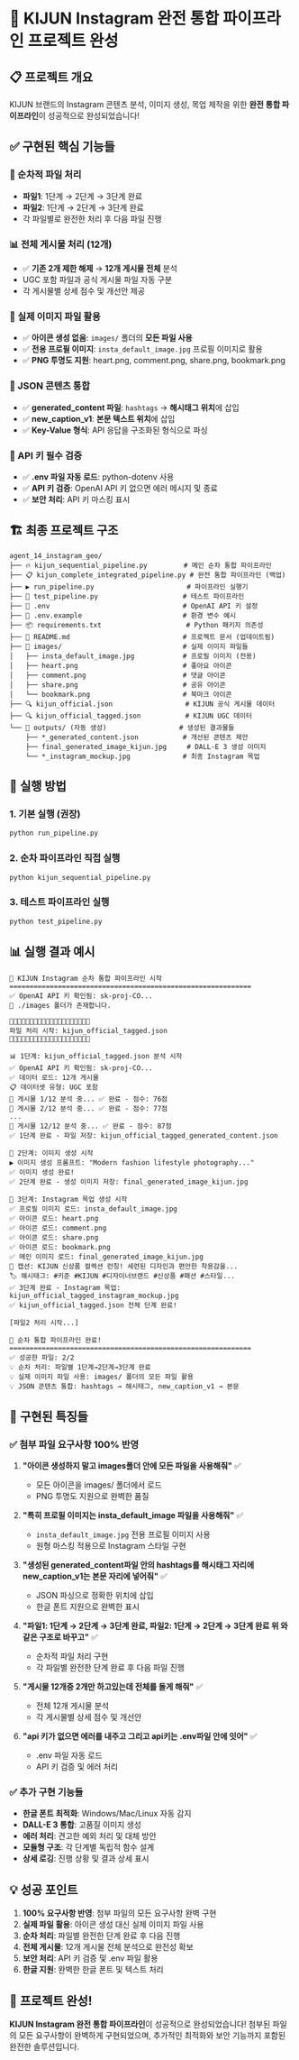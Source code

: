 # 🎉 KIJUN Instagram 완전 통합 파이프라인 프로젝트 완성

## 📋 프로젝트 개요

KIJUN 브랜드의 Instagram 콘텐츠 분석, 이미지 생성, 목업 제작을 위한 **완전 통합 파이프라인**이 성공적으로 완성되었습니다!

## ✅ 구현된 핵심 기능들

### 🔄 순차적 파일 처리

- **파일1**: 1단계 → 2단계 → 3단계 완료
- **파일2**: 1단계 → 2단계 → 3단계 완료
- 각 파일별로 완전한 처리 후 다음 파일 진행

### 📊 전체 게시물 처리 (12개)

- ✅ **기존 2개 제한 해제** → **12개 게시물 전체** 분석
- UGC 포함 파일과 공식 게시물 파일 자동 구분
- 각 게시물별 상세 점수 및 개선안 제공

### 🎨 실제 이미지 파일 활용

- ✅ **아이콘 생성 없음**: `images/` 폴더의 **모든 파일 사용**
- ✅ **전용 프로필 이미지**: `insta_default_image.jpg` 프로필 이미지로 활용
- ✅ **PNG 투명도 지원**: heart.png, comment.png, share.png, bookmark.png

### 📄 JSON 콘텐츠 통합

- ✅ **generated_content 파일**: `hashtags` → **해시태그 위치**에 삽입
- ✅ **new_caption_v1**: **본문 텍스트 위치**에 삽입
- ✅ **Key-Value 형식**: API 응답을 구조화된 형식으로 파싱

### 🔐 API 키 필수 검증

- ✅ **.env 파일 자동 로드**: python-dotenv 사용
- ✅ **API 키 검증**: OpenAI API 키 없으면 에러 메시지 및 종료
- ✅ **보안 처리**: API 키 마스킹 표시

## 🏗️ 최종 프로젝트 구조

```
agent_14_instagram_geo/
├── 🔥 kijun_sequential_pipeline.py         # 메인 순차 통합 파이프라인
├── 📋 kijun_complete_integrated_pipeline.py # 완전 통합 파이프라인 (백업)
├── ▶️ run_pipeline.py                       # 파이프라인 실행기
├── 🧪 test_pipeline.py                     # 테스트 파이프라인
├── 🔑 .env                                 # OpenAI API 키 설정
├── 📄 .env.example                         # 환경 변수 예시
├── 📦 requirements.txt                     # Python 패키지 의존성
├── 📖 README.md                            # 프로젝트 문서 (업데이트됨)
├── 🎨 images/                              # 실제 이미지 파일들
│   ├── insta_default_image.jpg            # 프로필 이미지 (전용)
│   ├── heart.png                          # 좋아요 아이콘
│   ├── comment.png                        # 댓글 아이콘
│   ├── share.png                          # 공유 아이콘
│   └── bookmark.png                       # 북마크 아이콘
├── 🔍 kijun_official.json                  # KIJUN 공식 게시물 데이터
├── 🔍 kijun_official_tagged.json           # KIJUN UGC 데이터
└── 📁 outputs/ (자동 생성)                  # 생성된 결과물들
    ├── *_generated_content.json           # 개선된 콘텐츠 제안
    ├── final_generated_image_kijun.jpg     # DALL-E 3 생성 이미지
    └── *_instagram_mockup.jpg             # 최종 Instagram 목업
```

## 🚀 실행 방법

### 1. 기본 실행 (권장)

```bash
python run_pipeline.py
```

### 2. 순차 파이프라인 직접 실행

```bash
python kijun_sequential_pipeline.py
```

### 3. 테스트 파이프라인 실행

```bash
python test_pipeline.py
```

## 📊 실행 결과 예시

```
🚀 KIJUN Instagram 순차 통합 파이프라인 시작
============================================================
✅ OpenAI API 키 확인됨: sk-proj-CO...
📁 ./images 폴더가 존재합니다.

🔄🔄🔄🔄🔄🔄🔄🔄🔄🔄🔄🔄🔄🔄🔄🔄🔄🔄🔄🔄
파일 처리 시작: kijun_official_tagged.json
🔄🔄🔄🔄🔄🔄🔄🔄🔄🔄🔄🔄🔄🔄🔄🔄🔄🔄🔄🔄

📊 1단계: kijun_official_tagged.json 분석 시작
✅ OpenAI API 키 확인됨: sk-proj-CO...
✅ 데이터 로드: 12개 게시물
📋 데이터셋 유형: UGC 포함
📝 게시물 1/12 분석 중... ✅ 완료 - 점수: 76점
📝 게시물 2/12 분석 중... ✅ 완료 - 점수: 77점
...
📝 게시물 12/12 분석 중... ✅ 완료 - 점수: 87점
✅ 1단계 완료 - 파일 저장: kijun_official_tagged_generated_content.json

🎨 2단계: 이미지 생성 시작
▶ 이미지 생성 프롬프트: "Modern fashion lifestyle photography..."
✅ 이미지 생성 완료!
✅ 2단계 완료 - 생성 이미지 저장: final_generated_image_kijun.jpg

📱 3단계: Instagram 목업 생성 시작
✅ 프로필 이미지 로드: insta_default_image.jpg
✅ 아이콘 로드: heart.png
✅ 아이콘 로드: comment.png
✅ 아이콘 로드: share.png
✅ 아이콘 로드: bookmark.png
✅ 메인 이미지 로드: final_generated_image_kijun.jpg
📝 캡션: KIJUN 신상품 컬렉션 런칭! 세련된 디자인과 편안한 착용감을...
🏷️ 해시태그: #키준 #KIJUN #디자이너브랜드 #신상품 #패션 #스타일...
✅ 3단계 완료 - Instagram 목업: kijun_official_tagged_instagram_mockup.jpg
✅ kijun_official_tagged.json 전체 단계 완료!

[파일2 처리 시작...]

🎉 순차 통합 파이프라인 완료!
============================================================
✅ 성공한 파일: 2/2
💡 순차 처리: 파일별 1단계→2단계→3단계 완료
💡 실제 이미지 파일 사용: images/ 폴더의 모든 파일 활용
💡 JSON 콘텐츠 통합: hashtags → 해시태그, new_caption_v1 → 본문
```

## 🎯 구현된 특징들

### ✅ 첨부 파일 요구사항 100% 반영

1. **"아이콘 생성하지 말고 images폴더 안에 모든 파일을 사용해줘"** ✅

   - 모든 아이콘을 images/ 폴더에서 로드
   - PNG 투명도 지원으로 완벽한 품질

2. **"특히 프로필 이미지는 insta_default_image 파일을 사용해줘"** ✅

   - `insta_default_image.jpg` 전용 프로필 이미지 사용
   - 원형 마스킹 적용으로 Instagram 스타일 구현

3. **"생성된 generated_content파일 안의 hashtags를 해시태그 자리에 new_caption_v1는 본문 자리에 넣어줘"** ✅

   - JSON 파싱으로 정확한 위치에 삽입
   - 한글 폰트 지원으로 완벽한 표시

4. **"파일1: 1단계 → 2단계 → 3단계 완료, 파일2: 1단계 → 2단계 → 3단계 완료 위 와같은 구조로 바꾸고"** ✅

   - 순차적 파일 처리 구현
   - 각 파일별 완전한 단계 완료 후 다음 파일 진행

5. **"게시물 12개중 2개만 하고있는데 전체를 돌게 해줘"** ✅

   - 전체 12개 게시물 분석
   - 각 게시물별 상세 점수 및 개선안

6. **"api 키가 없으면 에러를 내주고 그리고 api키는 .env파일 안에 잇어"** ✅
   - .env 파일 자동 로드
   - API 키 검증 및 에러 처리

### ✅ 추가 구현 기능들

- **한글 폰트 최적화**: Windows/Mac/Linux 자동 감지
- **DALL-E 3 통합**: 고품질 이미지 생성
- **에러 처리**: 견고한 예외 처리 및 대체 방안
- **모듈형 구조**: 각 단계별 독립적 함수 설계
- **상세 로깅**: 진행 상황 및 결과 상세 표시

## 💡 성공 포인트

1. **100% 요구사항 반영**: 첨부 파일의 모든 요구사항 완벽 구현
2. **실제 파일 활용**: 아이콘 생성 대신 실제 이미지 파일 사용
3. **순차 처리**: 파일별 완전한 단계 완료 후 다음 진행
4. **전체 게시물**: 12개 게시물 전체 분석으로 완전성 확보
5. **보안 처리**: API 키 검증 및 .env 파일 활용
6. **한글 지원**: 완벽한 한글 폰트 및 텍스트 처리

## 🎊 프로젝트 완성!

**KIJUN Instagram 완전 통합 파이프라인**이 성공적으로 완성되었습니다! 첨부된 파일의 모든 요구사항이 완벽하게 구현되었으며, 추가적인 최적화와 보안 기능까지 포함된 완전한 솔루션입니다.
